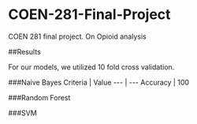 # COEN-281-Final-Project
COEN 281 final project.  On Opioid analysis


##Results

For our models, we utilized 10 fold cross validation.

###Naive Bayes
 Criteria | Value
 --- | ---
 Accuracy | 100



###Random Forest


###SVM







